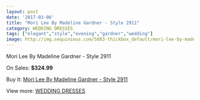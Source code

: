 ```yaml
---
layout: post
date: '2017-03-06'
title: "Mori Lee By Madeline Gardner - Style 2911"
category: WEDDING DRESSES
tags: ["elegant","style","evening","gardner","wedding"]
image: http://img.sequinious.com/5883-thickbox_default/mori-lee-by-madeline-gardner-style-2911.jpg
---
```

Mori Lee By Madeline Gardner - Style 2911

On Sales: **$324.99**
<a href="https://www.sequinious.com/wedding-dresses/2411-mori-lee-by-madeline-gardner-style-2911.html"><amp-img layout="responsive" width="600" height="600" src="//img.sequinious.com/5883-thickbox_default/mori-lee-by-madeline-gardner-style-2911.jpg" alt="Mori Lee By Madeline Gardner - Style 2911 0" /></a>

Buy it: [Mori Lee By Madeline Gardner - Style 2911](https://www.sequinious.com/wedding-dresses/2411-mori-lee-by-madeline-gardner-style-2911.html "Mori Lee By Madeline Gardner - Style 2911")

View more: [WEDDING DRESSES](https://www.sequinious.com/2-wedding-dresses "WEDDING DRESSES")